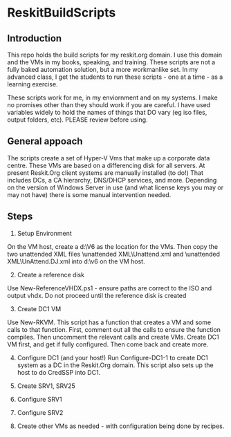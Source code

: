 # ReskitBuildScripts

## Introduction

This repo holds the build scripts for my reskit.org domain. 
I use this domain and the VMs in my books, speaking, and training. 
These scripts are not a fully baked automation solution, but a more workmanlike set.
In my advanced class, I get the students to run these scripts - one at a time - as a learning exercise.

These scripts work for me, in my enviornment and on my systems. 
I make no promises other than they should work if you are careful.
I have used variables widely to hold the names of things that DO vary (eg iso files, output folders, etc).
PLEASE review before using.

## General appoach
The scripts create a set of Hyper-V Vms that make up a corporate data centre.
These VMs are based on a differencing disk for all servers.
At present Reskit.Org client systems are manually installed (to do!)
That includes DCs, a CA hierarchy, DNS/DHCP services, and more.
Depending on the version of Windows Server in use (and what license keys you may or may not have) there is some manual intervention needed.

## Steps

1. Setup Environment


On the VM host, create a d:\V6 as the location for the VMs.
Then copy the two unattended XML files \unattended XML\Unattend.xml and \unattended XML\UnAttend.DJ.xml into d:\v6 on the VM host.

2. Create a reference disk

Use New-ReferenceVHDX.ps1 - ensure paths are correct to the ISO and output vhdx.
Do not proceed until the reference disk is created

3. Create DC1 VM

Use New-RKVM. This script has a function that creates a VM and some calls to that function.
First, comment out all the calls to ensure the function compiles.
Then uncomment the relevant calls and create VMs. 
Create DC1 VM first, and get if fully configured.
Then come back and create more.


4. Configure DC1 (and your host!)
Run Configure-DC1-1 to create DC1 system as a DC in the Reskit.Org domain.
This script also sets up the host to do CredSSP into DC1.

4. Create SRV1, SRV25

6. Configure SRV1


7. Configure SRV2

8. Create other VMs as needed - with configuration being done by recipes.
